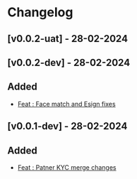 # Changelog

## [v0.0.2-uat] - 28-02-2024 
## [v0.0.2-dev] - 28-02-2024 

## Added
- [Feat : Face match and Esign fixes](https://github.com/atrina-technologies-pvt-ltd/sml-ucl/pull/2)

## [v0.0.1-dev] - 28-02-2024 

## Added
- [Feat : Patner KYC merge changes](https://github.com/atrina-technologies-pvt-ltd/sml-ucl/pull/1)
